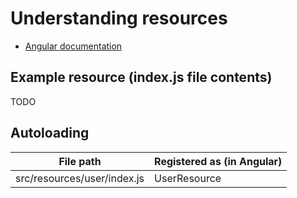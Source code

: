 # Understanding resources

* [Angular documentation](https://docs.angularjs.org/api/ngResource/service/$resource)

## Example resource (index.js file contents)

TODO

## Autoloading

|File path|Registered as (in Angular)|
|---|---|
|src/resources/user/index.js|UserResource|
